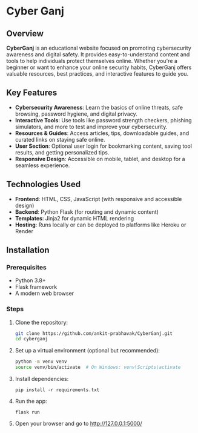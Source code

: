# Cyber Ganj

## Overview

**CyberGanj** is an educational website focused on promoting cybersecurity awareness and digital safety. It provides easy-to-understand content and tools to help individuals protect themselves online. Whether you're a beginner or want to enhance your online security habits, CyberGanj offers valuable resources, best practices, and interactive features to guide you.

## Key Features

- **Cybersecurity Awareness**: Learn the basics of online threats, safe browsing, password hygiene, and digital privacy.
- **Interactive Tools**: Use tools like password strength checkers, phishing simulators, and more to test and improve your cybersecurity.
- **Resources & Guides**: Access articles, tips, downloadable guides, and curated links on staying safe online.
- **User Section**: Optional user login for bookmarking content, saving tool results, and getting personalized tips.
- **Responsive Design**: Accessible on mobile, tablet, and desktop for a seamless experience.

## Technologies Used

- **Frontend**: HTML, CSS, JavaScript (with responsive and accessible design)
- **Backend**: Python Flask (for routing and dynamic content)
- **Templates**: Jinja2 for dynamic HTML rendering
- **Hosting**: Runs locally or can be deployed to platforms like Heroku or Render

## Installation

### Prerequisites

- Python 3.8+
- Flask framework
- A modern web browser

### Steps

1. Clone the repository:
   ```bash []
   git clone https://github.com/ankit-prabhavak/CyberGanj.git
   cd cyberganj
   ```

2. Set up a virtual environment (optional but recommended):
    ```bash []
    python -m venv venv
    source venv/bin/activate  # On Windows: venv\Scripts\activate
    ```

3. Install dependencies:
     ```
     pip install -r requirements.txt
     ```


4. Run the app:
     ```
     flask run
     ```

5. Open your browser and go to http://127.0.0.1:5000/
